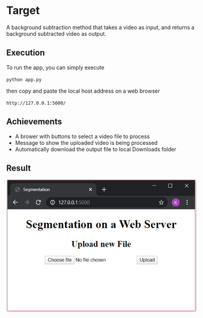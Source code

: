 # Target
A background subtraction method that takes a video as input, and returns a background subtracted video as output.

## Execution
To run the app, you can simply execute 

`python app.py`

then copy and paste the local host address on a web browser 

`http://127.0.0.1:5000/`


## Achievements
- A brower with buttons to select a video file to process
- Message to show the uploaded video is being processed
- Automatically download the output file to local Downloads folder

## Result

<img src="https://github.com/Khaivdo/Background_segmentation_API/blob/main/Output.png" height="350" width="550">
